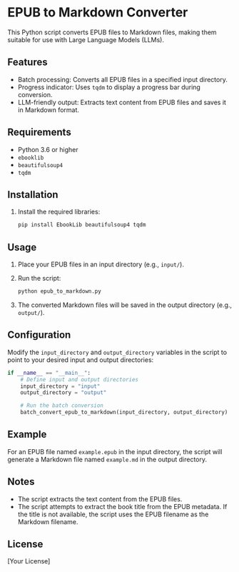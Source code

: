 # EPUB to Markdown Converter

This Python script converts EPUB files to Markdown files, making them suitable for use with Large Language Models (LLMs).

## Features

- Batch processing: Converts all EPUB files in a specified input directory.
- Progress indicator: Uses `tqdm` to display a progress bar during conversion.
- LLM-friendly output: Extracts text content from EPUB files and saves it in Markdown format.

## Requirements

- Python 3.6 or higher
- `ebooklib`
- `beautifulsoup4`
- `tqdm`

## Installation

1.  Install the required libraries:

    ```bash
    pip install EbookLib beautifulsoup4 tqdm
    ```

## Usage

1.  Place your EPUB files in an input directory (e.g., `input/`).
2.  Run the script:

    ```bash
    python epub_to_markdown.py
    ```

3.  The converted Markdown files will be saved in the output directory (e.g., `output/`).

## Configuration

Modify the `input_directory` and `output_directory` variables in the script to point to your desired input and output directories:

```python
if __name__ == "__main__":
    # Define input and output directories
    input_directory = "input"
    output_directory = "output"

    # Run the batch conversion
    batch_convert_epub_to_markdown(input_directory, output_directory)
```

## Example

For an EPUB file named `example.epub` in the input directory, the script will generate a Markdown file named `example.md` in the output directory.

## Notes

- The script extracts the text content from the EPUB files.
- The script attempts to extract the book title from the EPUB metadata. If the title is not available, the script uses the EPUB filename as the Markdown filename.

## License

[Your License]
